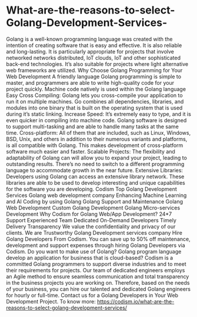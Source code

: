 # What-are-the-reasons-to-select-Golang-Development-Services-
Golang is a well-known programming language was created with the intention of creating software that is easy and effective. It is also reliable and long-lasting. It is particularly appropriate for projects that involve networked networks distributed, IoT clouds, IoT and other sophisticated back-end technologies. It’s also suitable for projects where light alternative web frameworks are utilized.  Why Choose Golang Programming for Your Web Development A friendly language Golang programming is simple to master, and programmers are able to write high-quality code for your project quickly. Machine code natively is used within the Golang language  Easy Cross Compiling: Golang lets you cross-compile your application to run it on multiple machines. Go combines all dependencies, libraries, and modules into one binary that is built on the operating system that is used during it’s static linking. Increase Speed: It’s extremely easy to type, and it is even quicker in compiling into machine code. Golang software is designed to support multi-tasking and are able to handle many tasks at the same time. Cross-platform: All of them that are included, such as Linux, Windows, BSD, Unix, and others in addition to their numerous variants and platforms, is all compatible with Golang. This makes development of cross-platform software much easier and faster. Scalable Projects: The flexibility and adaptability of Golang can will allow you to expand your project, leading to outstanding results. There’s no need to switch to a different programming language to accommodate growth in the near future. Extensive Libraries: Developers using Golang can access an extensive library network. These libraries are able to be used to develop interesting and unique capabilities for the software you are developing. Codism Top Golang Development Services  Golang web development company Enhancing Machine Learning and AI Coding by using Golang Golang Support and Maintenance Golang Web Development Custom Golang Development Golang Micro-services Development Why Codism for Golang Web/App Development?  24*7 Support Experienced Team Dedicated On-Demand Developers Timely Delivery Transparency We value the confidentiality and privacy of our clients. We are Trustworthy Golang Development services company Hire Golang Developers From Codism. You can save up to 50% off maintenance, development and support expenses through hiring Golang Developers via Codism.  Do you want to make use of Golang? Golang program language develop an application for business that is cloud-based?  Codism is a committed Golang programmers to support diverse industries and to meet their requirements for projects.  Our team of dedicated engineers employs an Agile method to ensure seamless communication and total transparency in the business projects you are working on.  Therefore, based on the needs of your business, you can hire our talented and dedicated Golang engineers for hourly or full-time.  Contact us for a Golang Developers in Your Web Development Project. To know more: https://codism.io/what-are-the-reasons-to-select-golang-development-services/
